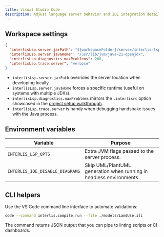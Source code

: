 ```yaml
---
title: Visual Studio Code
description: Adjust language server behavior and IDE integration details.
---
```


## Workspace settings

```json title="settings.json"
{
  "interlisLsp.server.jarPath": "${workspaceFolder}/server/interlis-lsp-all.jar",
  "interlisLsp.server.javaHome": "/usr/lib/jvm/java-21-openjdk",
  "interlisLsp.diagnostics.maxProblems": 200,
  "interlisLsp.trace.server": "verbose"
}
```

- `interlisLsp.server.jarPath` overrides the server location when developing locally.
- `interlisLsp.server.javaHome` forces a specific runtime (useful on systems with multiple JDKs).
- `interlisLsp.diagnostics.maxProblems` mirrors the `.interlisrc` option showcased in the [project setup walkthrough](../getting-started/project-setup.md).
- `interlisLsp.trace.server` is handy when debugging handshake issues with the Java process.

## Environment variables

| Variable | Purpose |
| --- | --- |
| `INTERLIS_LSP_OPTS` | Extra JVM flags passed to the server process.
| `INTERLIS_IDE_DISABLE_DIAGRAMS` | Skip UML/PlantUML generation when running in headless environments.

## CLI helpers

Use the VS Code command line interface to automate validations:

```bash
code --command interlis.compile.run --file ./models/LandUse.ili
```

The command returns JSON output that you can pipe to linting scripts or CI dashboards.
